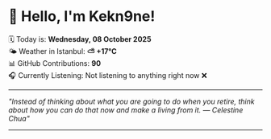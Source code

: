 # 👋 Hello, I'm Kekn9ne!

🗓️ Today is: **Wednesday, 08 October 2025**  
🌤️ Weather in Istanbul: **⛅️  +17°C**  
📊 GitHub Contributions: **90**  
🎧 Currently Listening: Not listening to anything right now ❌

---

_"Instead of thinking about what you are going to do when you retire, think about how you can do that now and make a living from it. — *Celestine Chua*"_

---
